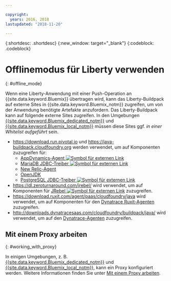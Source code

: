```yaml
---

copyright:
  years: 2016, 2018
lastupdated: "2018-11-20"

---
```


{:shortdesc: .shortdesc}
{:new_window: target="_blank"}
{:codeblock: .codeblock}


# Offlinemodus für Liberty verwenden
{: #offline_mode}

Wenn eine Liberty-Anwendung mit einer Push-Operation an {{site.data.keyword.Bluemix}} übertragen wird,
kann das Liberty-Buildpack auf externe Sites in {{site.data.keyword.Bluemix_notm}} zugreifen, um von der Anwendung benötigte Artefakte anzufordern.  Das Liberty-Buildpack kann auf folgende externe Sites zugreifen.  In den Umgebungen [{{site.data.keyword.Bluemix_dedicated_notm}}](/docs/dedicated/index.html#dedicated) und
[{{site.data.keyword.Bluemix_local_notm}}](/docs/local/index.html#local) müssen diese Sites ggf. *in einer Whitelist aufgeführt* sein.

* https://download.run.pivotal.io und https://java-buildpack.cloudfoundry.org werden verwendet, um auf Komponenten zuzugreifen für:
  * [AppDynamics-Agent ![Symbol für externen Link](../../icons/launch-glyph.svg "Symbol für externen Link")](https://www.appdynamics.com/)
  * [MariaDB JDBC-Treiber ![Symbol für externen Link](../../icons/launch-glyph.svg "Symbol für externen Link")](https://mariadb.com/)
  * [New Relic-Agent](/docs/runtimes/liberty/monitoring/newRelic.html)
  * [OpenJDK](/docs/runtimes/liberty/customizingJRE.html#OpenJDK)
  * [PostgreSQL JDBC-Treiber ![Symbol für externen Link](../../icons/launch-glyph.svg "Symbol für externen Link")](https://www.postgresql.org)
* https://dl.zeroturnaround.com/jrebel/ wird verwendet, um auf Komponenten für [JRebel ![Symbol für externen Link](../../icons/launch-glyph.svg "Symbol für externen Link")](https://zeroturnaround.com/software/jrebel/) zuzugreifen.
* https://download.ruxit.com/agent/paas/cloudfoundry/java wird verwendet, um auf Komponenten für den [Dynatrace Ruxit-Agenten](dynatrace.html) zuzugreifen.
* http://downloads.dynatracesaas.com/cloudfoundry/buildpack/java/ wird verwendet, um auf den [Dynatrace-Agenten](dynatrace.html) zuzugreifen.

## Mit einem Proxy arbeiten
{: #working_with_proxy}

In einigen Umgebungen, z. B. [{{site.data.keyword.Bluemix_dedicated_notm}}](/docs/dedicated/index.html#dedicated) und
[{{site.data.keyword.Bluemix_local_notm}}](/docs/local/index.html#local), kann ein Proxy konfiguriert werden. Weitere Informationen finden Sie unter [Mit einem Proxy arbeiten](/docs/runtimes-common/workingWithProxy.html).
